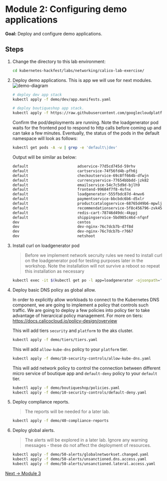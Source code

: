 # Module 2: Configuring demo applications

**Goal:** Deploy and configure demo applications.

## Steps

1. Change the directory to this lab environment:

    ```bash
    cd kubernetes-hackfest/labs/networking/calico-lab-exercise/
    ```

2. Deploy demo applications.
    This is app we will use for next modules.
      ![demo-diagram](../img/demo-diagram.png)

    ```bash
    # deploy dev app stack
    kubectl apply -f demo/dev/app.manifests.yaml

    # deploy boutiqueshop app stack.
    kubectl apply -f https://raw.githubusercontent.com/googlecloudplatform/microservices-demo/v0.3.8/release/kubernetes-manifests.yaml

    ```
      
    Confirm the pod/deployments are running. Note the loadgenerator pod waits for the frontend pod to respond to http calls before coming up and can take a few minutes. Eventually, the status of the pods in the default namespace will look as follows: 
    
    ```bash
    kubectl get pods -A -w | grep -e 'default\|dev'
    ```

    Output will be similar as below:
    ```bash
    default                      adservice-77d5cd745d-59rhv                        1/1     Running   0          90s
    default                      cartservice-74f56fd4b-pfh6j                       1/1     Running   0          91s
    default                      checkoutservice-69c8ff664b-dfwjn                  1/1     Running   0          91s
    default                      currencyservice-77654bbbdd-jzk82                  1/1     Running   0          91s
    default                      emailservice-54c7c5d9d-bjlh9                      1/1     Running   0          92s
    default                      frontend-99684f7f8-4sfnx                          1/1     Running   0          91s
    default                      loadgenerator-555fbdc87d-4nwv6                    1/1     Running   0          91s
    default                      paymentservice-bbcbdc6b6-d5xlr                    1/1     Running   0          91s
    default                      productcatalogservice-68765d49b6-mpwlj            1/1     Running   0          91s
    default                      recommendationservice-5f8c456796-zvk45            1/1     Running   0          91s
    default                      redis-cart-78746d49dc-4kppj                       1/1     Running   0          91s
    default                      shippingservice-5bd985c46d-nfqnf                  1/1     Running   0          91s
    dev                          centos                                            1/1     Running   0          92s
    dev                          dev-nginx-76c7dcb7b-d7f8d                         1/1     Running   0          92s
    dev                          dev-nginx-76c7dcb7b-r7667                         1/1     Running   0          92s
    dev                          netshoot                                          1/1     Running   0          92s
    ```


3. Install curl on loadgenerator pod
 
    > Before we implement network secruity rules we need to install curl on the loadgenerator pod for testing purposes later in the workshop. Note the installation will not survive a reboot so repeat this installation as necessary

    ```bash
    kubectl exec -it $(kubectl get po -l app=loadgenerator -ojsonpath='{.items[0].metadata.name}') -- sh -c 'apt-get update && sleep 10;apt install curl -y'
    ```

4. Deploy basic DNS policy as global allow.

    In order to explicitly allow workloads to connect to the Kubernetes DNS component, we are going to implement a policy that controls such traffic.
    We are going to deploy a few policies into policy tier to take advantage of hierarcical policy management.
    For more on tiers: https://docs.calicocloud.io/policy-design/overview


    This will add tiers `security` and `platform` to the aks cluster. 

    ```bash
    kubectl apply -f demo/tiers/tiers.yaml
    ```
    
    
    This will add `allow-kube-dns` policy to your `platform` tier. 
    ```bash
    kubectl apply -f demo/10-security-controls/allow-kube-dns.yaml
    ```
    

    This will add network policy to control the connection between different micro service of boutique app and `default-deny` policy to your `default` tier. 
    ```bash
    kubectl apply -f demo/boutiqueshop/policies.yaml
    kubectl apply -f demo/10-security-controls/default-deny.yaml
    ```

    


5. Deploy compliance reports.

    >The reports will be needed for a later lab.

    ```bash
    kubectl apply -f demo/40-compliance-reports
    ```
6. Deploy global alerts.

    >The alerts will be explored in a later lab. Ignore any warning messages - these do not affect the deployment of resources.

    ```bash
    kubectl apply -f demo/50-alerts/globalnetworkset.changed.yaml
    kubectl apply -f demo/50-alerts/unsanctioned.dns.access.yaml
    kubectl apply -f demo/50-alerts/unsanctioned.lateral.access.yaml
    ```


       
[Next -> Module 3](../calicocloud/using-observability-tools.md)

